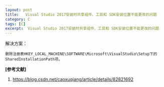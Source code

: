 ```yaml
---
layout: post
title:   Visual Studio 2017安装时共享组件、工具和 SDK安装位置不能更改的问题  
category: C
tags: [C]
excerpt:  Visual Studio 2017安装时共享组件、工具和 SDK安装位置不能更改的问题
---
```


解决方案：

	删除注册表HKEY_LOCAL_MACHINE\SOFTWARE\Microsoft\VisualStudio\Setup下的SharedInstallationPath项。

**[参考文献]**

1. <https://blog.csdn.net/caoxuqiang/article/details/82821692>


